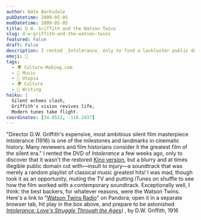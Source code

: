 ```yaml
---
author: Nate Barksdale
pubDatetime: 2009-05-05
modDatetime: 2009-05-05
title: D.W. Griffith and the Watson Twins
slug: d-w-griffith-and-the-watson-twins
featured: False
draft: False
description: I rented _Intolerance_ only to find a lackluster public domain cut, but I turned it into a unique experience with my own soundtrack.
emoji: 🎥
tags:
  - 🌍 Culture-Making.com
  - 🎵 Music
  - 🌆 Utopia
  - 🌍 Culture
  - 📝 Writing
haiku: |
  Silent echoes clash,  
  Griffith's vision revives life,  
  Modern tunes take flight.
coordinates: [34.0522, -118.2437]
---
```


"Director D.W. Griffith's expensive, most ambitious silent film masterpiece Intolerance (1916) is one of the milestones and landmarks in cinematic history. Many reviewers and film historians consider it the greatest film of the silent era." I rented the DVD of _Intolerance_ a few weeks ago, only to discover that it wasn't the restored [Kino version](https://www.google.com/search?q=%22Kino%20version%22%20amazon.com), but a blurry and at times illegible public domain cut with—insult to injury—a soundtrack that was merely a random playlist of classical music greatest hits! I was mad, though took it as an opportunity, muting the TV and putting iTunes on shuffle to see how the film worked with a contemporary soundtrack. Exceptionally well, I think: the best backers, for whatever reasons, were the Watson Twins. Here's a link to "[Watson Twins Radio](https://www.google.com/search?q=%22Watson%20Twins%20Radio%22%20broadcaster.pandora.com)" on Pandora; open it in a separate browser tab, hit play in the box above, and prepare to be astonished
_[Intolerance: Love's Struggle Through the Ages](https://www.google.com/search?q=%22Intolerance%3A%20Love%27s%20Struggle%20Through%20the%20Ages%22%20en.wikipedia.org))_ , by D.W. Griffith, 1916
